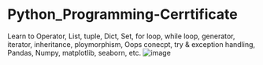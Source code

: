 # Python_Programming-Cerrtificate
Learn to Operator, List, tuple, Dict, Set, for loop, while loop, generator, iterator, inheritance, ploymorphism, Oops conecpt, try & exception handling, Pandas, Numpy,  matplotlib, seaborn, etc.
![image](https://user-images.githubusercontent.com/107146517/231231094-477138c9-2f4c-4646-b680-e2779b20e215.png)
